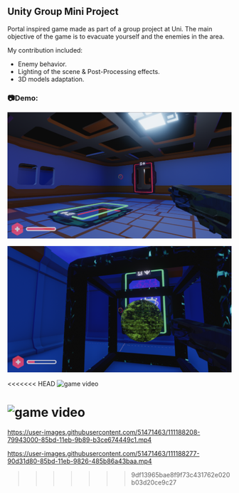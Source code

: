 ## Unity Group Mini Project

Portal inspired game made as part of a group project at Uni. The main objective of the game is to evacuate yourself and the enemies in the area.

My contribution included:
* Enemy behavior.
* Lighting of the scene & Post-Processing effects.
* 3D models adaptation.

### 📷Demo:

![game screenshot](/demo/screenshot.png "Eviction Doors")

![game screenshot](/demo/screenshot2.png "Final Point")

<<<<<<< HEAD
![game video](/demo/video.gif "Enemy Showcase")

![game video](/demo/video2.gif "Portal Showcase")
=======
https://user-images.githubusercontent.com/51471463/111188208-79943000-85bd-11eb-9b89-b3ce674449c1.mp4

https://user-images.githubusercontent.com/51471463/111188277-90d31d80-85bd-11eb-9826-485b86a43baa.mp4



>>>>>>> 9df13965bae8f9f73c431762e020b03d20ce9c27
